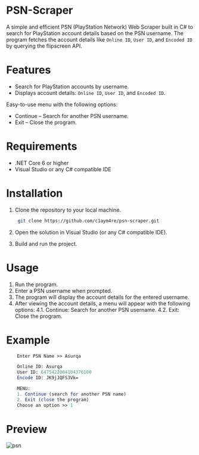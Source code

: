   # PSN-Scraper

A simple and efficient PSN (PlayStation Network) Web Scraper built in C# to search for PlayStation account details based on the PSN username. The program fetches the account details like ```Online ID```, ```User ID```, and ```Encoded ID``` by querying the flipscreen API.

# Features

- Search for PlayStation accounts by username.
- Displays account details: ```Online ID```, ```User ID```, and ```Encoded ID```.
  
Easy-to-use menu with the following options:

- Continue – Search for another PSN username.
- Exit – Close the program.

# Requirements

- .NET Core 6 or higher
- Visual Studio or any C# compatible IDE

# Installation

1. Clone the repository to your local machine.
   ```bash
    git clone https://github.com/c1aym4re/psn-scraper.git
    ```
2. Open the solution in Visual Studio (or any C# compatible IDE).

3. Build and run the project.

# Usage 

1. Run the program.
2. Enter a PSN username when prompted.
3. The program will display the account details for the entered username.
4. After viewing the account details, a menu will appear with the following options:
  4.1. Continue: Search for another PSN username.
  4.2. Exit: Close the program.

# Example
```mathematica
    Enter PSN Name >> Asurqa

    Online ID: Asurqa
    User ID: 6475422004104376100
    Encode ID: JK9jJQFS3Vk=

    MENU:
    1. Continue (search for another PSN name)
    2. Exit (close the program)
    Choose an option >> 1
```

# Preview
![psn](https://github.com/user-attachments/assets/6978fe35-80a2-46f0-90b1-f132071522fe)

